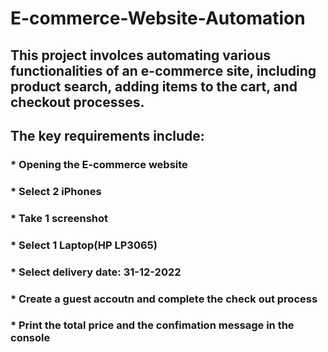 # E-commerce-Website-Automation

## This project involces automating various functionalities of an e-commerce site, including product search, adding items to the cart, and checkout processes. 

## The key requirements include:

### * Opening the E-commerce website

### * Select 2 iPhones

### * Take 1 screenshot

### * Select 1 Laptop(HP LP3065)

### * Select delivery date: 31-12-2022

### * Create a guest accoutn and complete the check out process

### * Print the total price and the confimation message in the console



